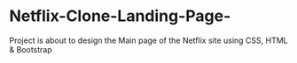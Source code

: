 # Netflix-Clone-Landing-Page-
Project is about to design the Main page of the Netflix site using CSS, HTML &amp; Bootstrap
